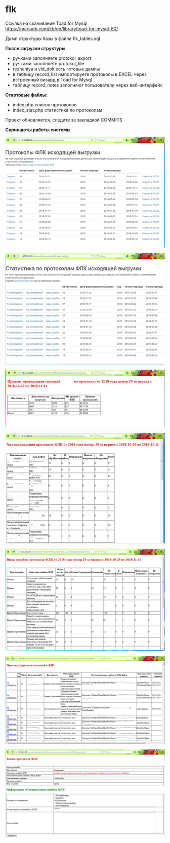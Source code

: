 # flk
Ссылка на скачивание Toad for Mysql
https://mariadb.com/kb/en/library/toad-for-mysql-80/

Дамп структуры базы в файле flk_tables.sql

**После загрузки структуры**
- ручками заполняете protokol_export
- ручками заполняете protokol_file
- resheniya и vid_dok есть готовые дампы
- в таблицу record_list импортируете протоколы в EXCEL через встроенный визард в Toad for Mysql
- таблицу record_notes заполняют пользователи через веб-интерфейс

**Стартовые файлы:** 
- index.php         список протоколов
- index_stat.php    статистика по протоколам

Проект обновляется, следите за закладкой COMMITS

**Скриншоты работы системы**

![](pict\index.jpg)

![](pict\index_stat.jpg)

![](pict\procent.jpg)

![](pict\hod.jpg)

![](pict\vid_osh.jpg)

![](pict\list_records.jpg)

![](pict\record_work.jpg)